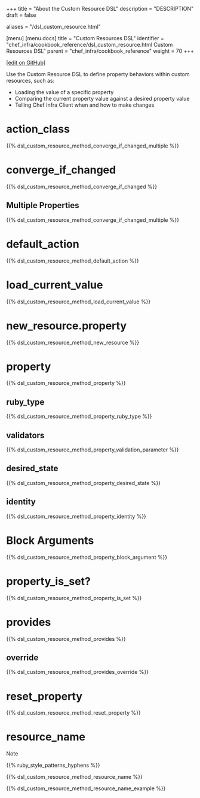 +++
title = "About the Custom Resource DSL"
description = "DESCRIPTION"
draft = false

aliases = "/dsl_custom_resource.html"

[menu]
  [menu.docs]
    title = "Custom Resources DSL"
    identifier = "chef_infra/cookbook_reference/dsl_custom_resource.html Custom Resources DSL"
    parent = "chef_infra/cookbook_reference"
    weight = 70
+++    

[\[edit on
GitHub\]](https://github.com/chef/chef-web-docs/blob/master/chef_master/source/dsl_custom_resource.rst)

Use the Custom Resource DSL to define property behaviors within custom
resources, such as:

-   Loading the value of a specific property
-   Comparing the current property value against a desired property
    value
-   Telling Chef Infra Client when and how to make changes

action_class
=============

{{% dsl_custom_resource_method_converge_if_changed_multiple %}}

converge_if_changed
=====================

{{% dsl_custom_resource_method_converge_if_changed %}}

Multiple Properties
-------------------

{{% dsl_custom_resource_method_converge_if_changed_multiple %}}

default_action
===============

{{% dsl_custom_resource_method_default_action %}}

load_current_value
====================

{{% dsl_custom_resource_method_load_current_value %}}

new_resource.property
======================

{{% dsl_custom_resource_method_new_resource %}}

property
========

{{% dsl_custom_resource_method_property %}}

ruby_type
----------

{{% dsl_custom_resource_method_property_ruby_type %}}

validators
----------

{{% dsl_custom_resource_method_property_validation_parameter %}}

desired_state
--------------

{{% dsl_custom_resource_method_property_desired_state %}}

identity
--------

{{% dsl_custom_resource_method_property_identity %}}

Block Arguments
===============

{{% dsl_custom_resource_method_property_block_argument %}}

property_is_set?
==================

{{% dsl_custom_resource_method_property_is_set %}}

provides
========

{{% dsl_custom_resource_method_provides %}}

override
--------

{{% dsl_custom_resource_method_provides_override %}}

reset_property
===============

{{% dsl_custom_resource_method_reset_property %}}

resource_name
==============

<div class="note" markdown="1">

<div class="admonition-title" markdown="1">

Note

</div>

{{% ruby_style_patterns_hyphens %}}

</div>

{{% dsl_custom_resource_method_resource_name %}}

{{% dsl_custom_resource_method_resource_name_example %}}
